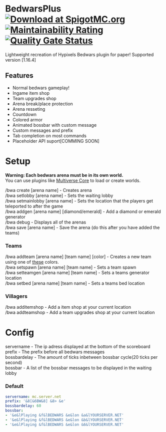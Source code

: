 # BedwarsPlus [![Download at SpigotMC.org](https://img.shields.io/badge/download-SpigotMC.org-orange.svg)](https://www.spigotmc.org/resources/00000/) [![Maintainability Rating](https://sonarcloud.io/api/project_badges/measure?project=ThatKingGuy_Bedwars&metric=sqale_rating)](https://sonarcloud.io/dashboard?id=ThatKingGuy_Bedwars) [![Quality Gate Status](https://sonarcloud.io/api/project_badges/measure?project=ThatKingGuy_Bedwars&metric=alert_status)](https://sonarcloud.io/dashboard?id=ThatKingGuy_Bedwars)
Lightweight recreation of Hypixels Bedwars plugin for paper!
Supported version [1.16.4]
## Features
- Normal bedwars gameplay!
- Ingame item shop
- Team upgrades shop
- Arena break/place protection
- Arena resseting
- Countdown
- Colored armor
- Animated bossbar with custom message
- Custom messages and prefix
- Tab completion on most commands
- Placeholder API suport[COMMING SOON]
# Setup
<b>Warning: Each bedwars arena must be in its own world.</b>  
You can use plugins like <a href="https://www.spigotmc.org/resources/multiverse-core.390/">Multiverse Core</a> to load or create worlds.  
  
/bwa create [arena name] - Creates arena  
/bwa setlobby [arena name] - Sets the waiting lobby  
/bwa setmainlobby [arena name] - Sets the location that the players get teleported to after the game  
/bwa addgen [arena name] [diamond/emerald] - Add a diamond or emerald generator  
/bwa debug - Displays all of the arenas  
/bwa save [arena name] - Save the arena (do this after you have added the teams)  
<h3>Teams</h3>  
/bwa addteam [arena name] [team name] [color] - Creates a new team using one of <a href="https://hub.spigotmc.org/javadocs/bukkit/org/bukkit/ChatColor.html">these</a> colors. <br>    
/bwa setspawn [arena name] [team name] - Sets a team spawn<br>
/bwa setteamgen [arena name] [team name] - Sets a teams generator location    <br>
/bwa setbed [arena name] [team name] - Sets a teams bed location  
<h3>Villagers</h3> 

/bwa additemshop - Add a item shop at your current location  
/bwa addteamshop - Add a team upgrades shop at your current location  

# Config
servername - The ip adress displayed at the bottom of the scoreboard   
prefix - The prefix before all bedwars messages  
bossbardelay - The amount of ticks inbetween bossbar cycle(20 ticks per second)    
bossbar - A list of the bossbar messages to be displayed in the waiting lobby  

<h3>Default</h3>     

```yaml
servername: mc.server.net
prefix: '&8[&6BW&8] &8> &e'
bossbardelay: 60
bossbar:
- '&e&lPlaying &f&lBEDWARS &e&lon &a&lYOURSERVER.NET'
- '&e&lPlaying &f&lBEDWARS &e&lon &b&lYOURSERVER.NET'
- '&e&lPlaying &f&lBEDWARS &e&lon &6&lYOURSERVER.NET'


```

